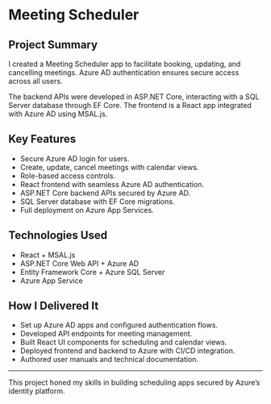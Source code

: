 # Meeting Scheduler

## Project Summary  
I created a Meeting Scheduler app to facilitate booking, updating, and cancelling meetings. Azure AD authentication ensures secure access across all users.

The backend APIs were developed in ASP.NET Core, interacting with a SQL Server database through EF Core. The frontend is a React app integrated with Azure AD using MSAL.js.

## Key Features  
- Secure Azure AD login for users.  
- Create, update, cancel meetings with calendar views.  
- Role-based access controls.  
- React frontend with seamless Azure AD authentication.  
- ASP.NET Core backend APIs secured by Azure AD.  
- SQL Server database with EF Core migrations.  
- Full deployment on Azure App Services.

## Technologies Used  
- React + MSAL.js  
- ASP.NET Core Web API + Azure AD  
- Entity Framework Core + Azure SQL Server  
- Azure App Service  

## How I Delivered It  
- Set up Azure AD apps and configured authentication flows.  
- Developed API endpoints for meeting management.  
- Built React UI components for scheduling and calendar views.  
- Deployed frontend and backend to Azure with CI/CD integration.  
- Authored user manuals and technical documentation.

---

This project honed my skills in building scheduling apps secured by Azure’s identity platform.

